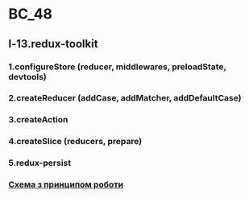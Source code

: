 # BC_48

## l-13.redux-toolkit

### 1.configureStore (reducer, middlewares, preloadState, devtools)
### 2.createReducer (addCase, addMatcher, addDefaultCase)
### 3.createAction
### 4.createSlice (reducers, prepare)
### 5.redux-persist

### [Схема з принципом роботи](https://camo.githubusercontent.com/5aba89b6daab934631adffc1f301d17bb273268b/68747470733a2f2f73332e616d617a6f6e6177732e636f6d2f6d656469612d702e736c69642e65732f75706c6f6164732f3336343831322f696d616765732f323438343535322f415243482d5265647578322d7265616c2e676966)